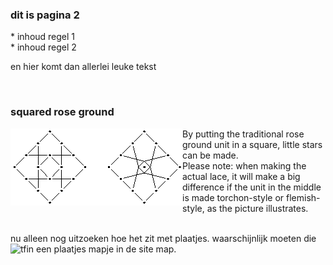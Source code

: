 <h3> dit is pagina 2</h3>
* inhoud regel 1 <br>
* inhoud regel 2 <br>

<p> en hier komt dan allerlei leuke tekst
<p><br>
  
<h3>squared rose ground</h3>
<img alt="torchon-flemish" align="left" src="https://github.com/MAETempels/MAE-gf/blob/master/images_wt/gf-tor-vl.png">

By putting the traditional rose ground unit in a square, little stars can be made.<br>
Please note: when making the actual lace, it will make a big difference if the unit in the middle is made torchon-style or flemish-style, as the picture illustrates.
<br><br>

nu alleen nog uitzoeken hoe het zit met plaatjes.
waarschijnlijk moeten die in een plaatjes mapje in de site map.
<img alt="tf" align="left" src="https://maetempels.github.io/MAE-gf/images_wt/gf-tor-vl.png">


